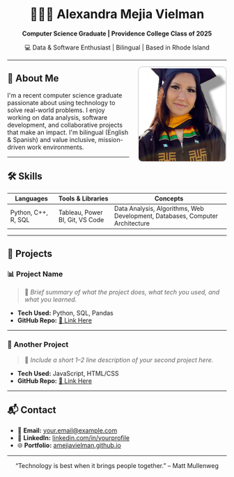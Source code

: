 <h1 align="center">👩🏽‍🎓 Alexandra Mejia Vielman</h1>
<p align="center"><strong>Computer Science Graduate | Providence College Class of 2025</strong></p>
<p align="center">💻 Data & Software Enthusiast | Bilingual | Based in Rhode Island</p>

<hr>

<img src="alexmv.JPEG" alt="Alexandra Mejia Vielman" width="200" align="right" style="border-radius:10px; border: 2px solid #ddd; margin-left: 20px;" />

## 🧠 About Me

I'm a recent computer science graduate passionate about using technology to solve real-world problems. I enjoy working on data analysis, software development, and collaborative projects that make an impact. I'm bilingual (English & Spanish) and value inclusive, mission-driven work environments.

---

## 🛠️ Skills

| Languages         | Tools & Libraries         | Concepts                               |
|------------------|---------------------------|----------------------------------------|
| Python, C++, R, SQL | Tableau, Power BI, Git, VS Code | Data Analysis, Algorithms, Web Development, Databases, Computer Architecture |

---

## 📁 Projects

### 📊 **Project Name**
> 💬 *Brief summary of what the project does, what tech you used, and what you learned.*

- **Tech Used:** Python, SQL, Pandas  
- **GitHub Repo:** [🔗 Link Here](#)

---

### 🤖 **Another Project**
> 💬 *Include a short 1–2 line description of your second project here.*

- **Tech Used:** JavaScript, HTML/CSS  
- **GitHub Repo:** [🔗 Link Here](#)

---

## 📬 Contact

- 📧 **Email:** your.email@example.com  
- 💼 **LinkedIn:** [linkedin.com/in/yourprofile](#)  
- 🌐 **Portfolio:** [amejiavielman.github.io](#)

---

<p align="center">“Technology is best when it brings people together.” – Matt Mullenweg</p>
